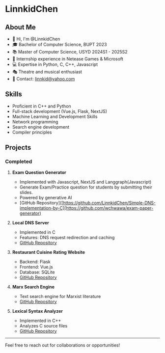 # LinnkidChen

## About Me
- 👋 Hi, I'm @LinnkidChen
- 🎓 Bachelor of Computer Science, BUPT 2023
- 📚 Master of Computer Science, USYD 2024S1 - 2025S2
- 💼 Internship experience in Netease Games & Microsoft
- 💻 Expertise in Python, C, C++, Javascript
- 🎭 Theatre and musical enthusiast
- 📧 Contact: linnkid@yahoo.com

## Skills
- Proficient in C++ and Python
- Full-stack development (Vue.js, Flask, NextJS)
- Machine Learning and Development Skills
- Network programming
- Search engine development
- Compiler principles

## Projects


### Completed
1. **Exam Question Generator**
   - Implemented with Javascript, NextJS and Langgraph(Javascript)
   - Generate Exam/Practice question for students by submitting their slides.
   - Powered by generative AI
   - [GitHub Repository]([https://github.com/LinnkidChen/Simple-DNS-implementation-by-C](https://github.com/wchwawa/exam-paper-generator)
3. **Local DNS Server**
   - Implemented in C
   - Features: DNS request redirection and caching
   - [GitHub Repository](https://github.com/LinnkidChen/Simple-DNS-implementation-by-C)

4. **Restaurant Cuisine Rating Website**
   - Backend: Flask
   - Frontend: Vue.js
   - Database: SQLite
   - [GitHub Repository](https://github.com/LinnkidChen/findGourmet_web)

5. **Marx Search Engine**
   - Text search engine for Marxist literature
   - [GitHub Repository](https://github.com/LinnkidChen/MarxSearchEngProj)

6. **Lexical Syntax Analyzer**
   - Implemented in C++
   - Analyzes C source files
   - [GitHub Repository](https://github.com/LinnkidChen/LinnkidChen/edit/main/README.md)

---

Feel free to reach out for collaborations or opportunities!
